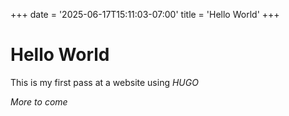 +++
date = '2025-06-17T15:11:03-07:00'
title = 'Hello World'
+++

# Hello World

This is my first pass at a website using *HUGO*

*More to come*